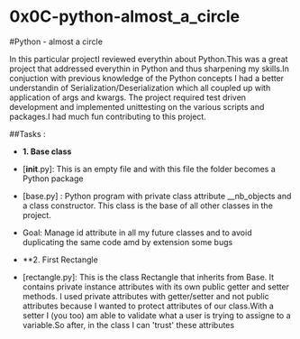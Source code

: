 0x0C-python-almost_a_circle
=================================================

#Python - almost a circle

In this particular projectI reviewed everythin about Python.This was a great project that addressed everythin in Python and thus sharpening my skills.In conjuction with previous knowledge of the Python concepts I had a better understandin of Serialization/Deserialization which all coupled up with application of args and kwargs. 
The project required test driven development and implemented unittesting on the various scripts and packages.I had much fun contributing to this project.

##Tasks :
* **1. Base class**
 * [__init__.py]: This is an empty file and with this file the folder becomes a Python package
 * [base.py] : Python program with private class attribute __nb_objects and a class constructor. This class is the base of all other classes in the project.
 * Goal: Manage id attribute in all my future classes and to avoid duplicating the same code  amd by extension some bugs

* **2. First Rectangle
 * [rectangle.py]: This is the class Rectangle that inherits from Base. It contains private instance attributes with its own public getter and setter methods. I used private attributes with getter/setter and not public attributes because I wanted to protect attributes of our class.With a setter I (you too) am able to validate what a user is trying to assigne to a variable.So after, in the class I can 'trust' these attributes
